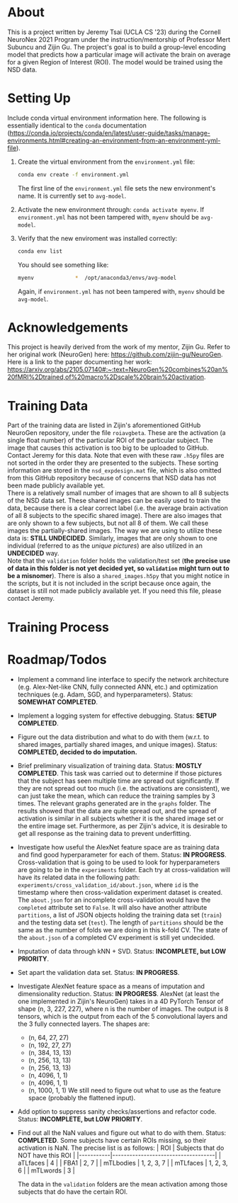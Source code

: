 # About
This is a project written by Jeremy Tsai (UCLA CS '23) during the Cornell NeuroNex 2021 Program under the instruction/mentorship of Professor Mert Subuncu and Zijin Gu. The project's goal is to build a group-level encoding model that predicts how a particular image will activate the brain on average for a given Region of Interest (ROI). The model would be trained using the NSD data.  
# Setting Up
Include conda virtual environment information here.
The following is essentially identical to the `conda` documentation (https://conda.io/projects/conda/en/latest/user-guide/tasks/manage-environments.html#creating-an-environment-from-an-environment-yml-file).
1. Create the virtual environment from the `environment.yml` file:
    ```bash
    conda env create -f environment.yml
    ```
    The first line of the `environment.yml` file sets the new environment's name. It is currently set to `avg-model`.  

2. Activate the new environment through: `conda activate myenv`. If `environment.yml` has not been tampered with, `myenv` should be `avg-model`.  

3. Verify that the new enviroment was installed correctly:
    ```bash
    conda env list
    ```
    You should see something like:
    ```bash
    myenv             *  /opt/anaconda3/envs/avg-model
    ```
    Again, if `environment.yml` has not been tampered with, `myenv` should be `avg-model`.
# Acknowledgements
This project is heavily derived from the work of my mentor, Zijin Gu. Refer to her original work (NeuroGen) here: https://github.com/zijin-gu/NeuroGen. Here is a link to the paper documenting her work: https://arxiv.org/abs/2105.07140#:~:text=NeuroGen%20combines%20an%20fMRI%2Dtrained,of%20macro%2Dscale%20brain%20activation.
# Training Data
Part of the training data are listed in Zijin's aforementioned GitHub NeuroGen repository, under the file `roiavgbeta`. These are the activation (a single float number) of the particular ROI of the particular subject. The image that causes this activation is too big to be uploaded to GitHub. Contact Jeremy for this data. Note that even with these raw `.h5py` files are not sorted in the order they are presented to the subjects. These sorting information are stored in the `nsd_expdesign.mat` file, which is also omitted from this GitHub repository because of concerns that NSD data has not been made publicly available yet.  
There is a relatively small number of images that are shown to all 8 subjects of the NSD data set. These shared images can be easily used to train the data, because there is a clear correct label (i.e. the average brain activation of all 8 subjects to the specific shared image). There are also images that are only shown to a few subjects, but not all 8 of them. We call these images the partially-shared images. The way we are using to utilize these data is: **STILL UNDECIDED**. Similarly, images that are only shown to one individual (referred to as the _unique pictures_) are also utilized in an **UNDECIDED** way.  
Note that the `validation` folder holds the validation/test set (**the precise use of data in this folder is not yet decided yet, so `validation` might turn out to be a misnomer**). There is also a `shared_images.h5py` that you might notice in the scripts, but it is not included in the script because once again, the dataset is still not made publicly available yet. If you need this file, please contact Jeremy.  
# Training Process
# Roadmap/Todos
- Implement a command line interface to specify the network architecture (e.g. Alex-Net-like CNN, fully connected ANN, etc.) and optimization techniques (e.g. Adam, SGD, and hyperparameters). Status: **SOMEWHAT COMPLETED**.
- Implement a logging system for effective debugging. Status: **SETUP COMPLETED**.
- Figure out the data distribution and what to do with them (w.r.t. to shared images, partially shared images, and unique images). Status: **COMPLETED, decided to do imputation.**
- Brief preliminary visualization of training data. Status: **MOSTLY COMPLETED**. This task was carried out to determine if those pictures that the subject has seen multiple time are spread out significantly. If they are not spread out too much (i.e. the activations are consistent), we can just take the mean, which can reduce the training samples by 3 times. The relevant graphs generated are in the `graphs` folder. The results showed that the data are quite spread out, and the spread of activation is similar in all subjects whether it is the shared image set or the entire image set. Furthermore, as per Zijin's advice, it is desirable to get all response as the training data to prevent underfitting.
- Investigate how useful the AlexNet feature space are as training data and find good hyperparameter for each of them. Status: **IN PROGRESS**. Cross-validation that is going to be used to look for hyperparameters are going to be in the `experiments` folder. Each try at cross-validation will have its related data in the following path: `experiments/cross_validation_id/about.json`, where `id` is the timestamp where then cross-validation experiment dataset is created. The `about.json` for an incomplete cross-validation would have the `completed` attribute set to `False`. It will also have another attribute `partitions`, a list of JSON objects holding the training data set (`train`) and the testing data set (`test`). The length of `partitions` should be the same as the number of folds we are doing in this k-fold CV. The state of the `about.json` of a completed CV experiment is still yet undecided.
- Imputation of data through kNN + SVD. Status: **INCOMPLETE, but LOW PRIORITY**.
- Set apart the validation data set. Status: **IN PROGRESS**.
- Investigate AlexNet feature space as a means of imputation and dimensionality reduction. Status: **IN PROGRESS**. AlexNet (at least the one implemented in Zijin's NeuroGen) takes in a 4D PyTorch Tensor of shape (n, 3, 227, 227), where n is the number of images. The output is 8 tensors, which is the output from each of the 5 convolutional layers and the 3 fully connected layers. The shapes are:
    * (n, 64, 27, 27)
    * (n, 192, 27, 27)
    * (n, 384, 13, 13)
    * (n, 256, 13, 13)
    * (n, 256, 13, 13)
    * (n, 4096, 1, 1)
    * (n, 4096, 1, 1)
    * (n, 1000, 1, 1)
    We still need to figure out what to use as the feature space (probably the flattened input).
- Add option to suppress sanity checks/assertions and refactor code. Status: **INCOMPLETE, but LOW PRIORITY**.
- Find out all the NaN values and figure out what to do with them. Status: **COMPLETED**. Some subjects have certain ROIs missing, so their activation is NaN. The precise list is as follows:
    | ROI       | Subjects that do NOT have this ROI |
    |-----------|------------------------------------|
    | aTLfaces  | 4                                  |
    | FBA1      | 2, 7                               |
    | mTLbodies | 1, 2, 3, 7                         |
    | mTLfaces  | 1, 2, 3, 6                         |
    | mTLwords  | 3                                  |
    
    The data in the `validation` folders are the mean activation among those subjects that do have the certain ROI.